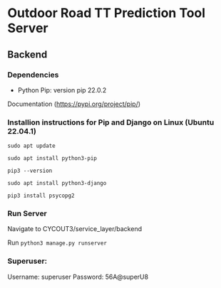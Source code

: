 # Outdoor Road TT Prediction Tool Server

## Backend

### Dependencies

- Python Pip: version pip 22.0.2

Documentation (https://pypi.org/project/pip/)

### Installion instructions for Pip and Django on Linux (Ubuntu 22.04.1)

`sudo apt update`

`sudo apt install python3-pip`

`pip3 --version`

`sudo apt install python3-django`

`pip3 install psycopg2`

### Run Server

Navigate to CYCOUT3/service_layer/backend

Run
`python3 manage.py runserver`

### Superuser:
Username: superuser
Password: 56A@superU8
